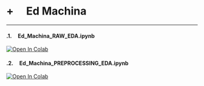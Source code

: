 # +        __Ed Machina__ 

---

#### .1.     **Ed_Machina_RAW_EDA.ipynb**

[![Open In Colab](https://colab.research.google.com/assets/colab-badge.svg)](https://colab.research.google.com/drive/16HkTb7CGf8AfLWmzKy9wxFRhyaWFhna_?usp=sharing)


#### .2.     **Ed_Machina_PREPROCESSING_EDA.ipynb**

[![Open In Colab](https://colab.research.google.com/assets/colab-badge.svg)](https://colab.research.google.com/drive/1x7SkJnYftjmRSBVv0NIRDZJCcHluDnYW?usp=sharing)